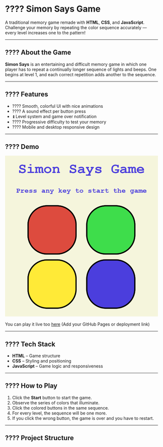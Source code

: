 # ???? Simon Says Game

A traditional memory game remade with **HTML**, **CSS**, and **JavaScript**. Challenge your memory by repeating the color sequence accurately — every level increases one to the pattern!

---

## ???? About the Game

**Simon Says** is an entertaining and difficult memory game in which one player has to repeat a continually longer sequence of lights and beeps. One begins at level 1, and each correct repetition adds another to the sequence.

---

## ???? Features

- ???? Smooth, colorful UI with nice animations
- ???? A sound effect per button press
- ⏫ Level system and game over notification
- ???? Progressive difficulty to test your memory
- ???? Mobile and desktop responsive design

---

## ???? Demo

![Simon Says Screenshot](screenshot.png)

You can play it live too [here](#) (Add your GitHub Pages or deployment link)

---

## ????️ Tech Stack

- **HTML** – Game structure
- **CSS** – Styling and positioning
- **JavaScript** – Game logic and responsiveness

---

## ???? How to Play

1. Click the **Start** button to start the game.
2. Observe the series of colors that illuminate.
3. Click the colored buttons in the same sequence.
4. For every level, the sequence will be one more.
5. If you click the wrong button, the game is over and you have to restart.

---

## ???? Project Structure
